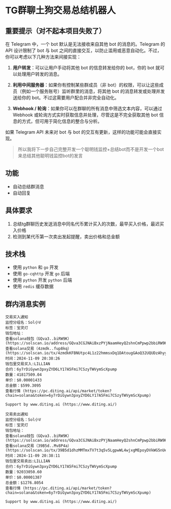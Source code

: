 # TG群聊土狗交易总结机器人

## 重要提示（对不起本项目失败了）

在 Telegram 中，一个 bot 默认是无法接收来自其他 bot 的消息的。Telegram 的 API 设计限制了 bot 与 bot 之间的直接交互，以防止滥用或恶意自动化。不过，你可以考虑以下几种方法来间接实现：

1. **用户转发**：可以让用户手动将其他 bot 的信息转发给你的 bot，你的 bot 就可以处理用户转发的消息。

2. **利用中间服务器**：如果你有控制某些群成员（非 bot）的权限，可以让这些成员（例如一个服务账号）监听群里的消息，将其他 bot 的消息转发或处理并发送给你的 bot。不过这需要用户配合并非完全自动化。

3. **Webhook / 轮询**：如果你可以在群聊的所有消息中筛选文本内容，可以通过 Webhook 或轮询方式实时获取信息并处理，尽管这是不完全获取其他 bot 信息的方式，但可用于简化信息的整合与分析。

如果 Telegram API 未来对 bot 与 bot 的交互有更新，这样的功能可能会直接实现。

> 所以我将下一步自己完整开发一个聪明钱监控+总结bot而不是开发一个bot来总结其他聪明钱监控bot的发言

## 功能

- 自动总结群消息
- 自动回复

## 具体要求

1. 总结tg群聊历史发送消息中同名代币累计买入的次数，最早买入价格，最迟买入价格
2. 检测到某代币第一次卖出发起提醒，卖出价格和总金额

## 技术栈

- 使用 `python` 和 `go` 开发
- 使用 `go-cqhttp` 开发 `go` 后端
- 使用 `python` 开发 `python` 后端
- 使用 `redis` 缓存数据

## 群内消息实例

```
交易买入通知
监控分组名：Sol小V
标签：宝灵灯
钱包地址：
查看solana钱包（GQva3..biRW9K） (https://solscan.io/address/GQva3CGJNAiBxzPYjNaamHeyQ2shnCmPpwp2bbiRW9K)
查看solana交易（4zmdk..fup8kq） (https://solscan.io/tx/4zmdkKFBNUtpc4L1z22hmmsxDq1DAtougGAoQ32UQUDzAhyyGELsrstauSdmZVBbevjLvxjVXet15xoi4rfup8kq)
时间：2024-11-09 20:38:26
钱包里交易买入:LILLIAN
合约：6y7rDiGywn3pxyZYD6LY17A5Fmi7CSzyTWVymScXpump
数量：41817509.04
单价：$0.00001433
总金额：$599.3095
查看行情 (https://pc.diting.ai/api/market/token?chain=solana&token=6y7rDiGywn3pxyZYD6LY17A5Fmi7CSzyTWVymScXpump)

Support by www.diting.ai (https://www.diting.ai/)

交易卖出通知
监控分组名：Sol小V
标签：宝灵灯
钱包地址：
查看solana钱包（GQva3..biRW9K） (https://solscan.io/address/GQva3CGJNAiBxzPYjNaamHeyQ2shnCmPpwp2bbiRW9K)
查看solana交易（39B5d..Mv8P4a） (https://solscan.io/tx/39B5d1dhzMMTmxTV7t3q5v5LgpwWL4wjxgMEpoyDVkWG5nUehkTc8ZUGrhmMr7GoprwgBJcvyXUr4awVDvMv8P4a)
时间：2024-11-09 20:38:11
钱包里交易卖出:LILLIAN
合约：6y7rDiGywn3pxyZYD6LY17A5Fmi7CSzyTWVymScXpump
数量：92033050.60
单价：$0.00001387
总金额：$1276.8054
查看行情 (https://pc.diting.ai/api/market/token?chain=solana&token=6y7rDiGywn3pxyZYD6LY17A5Fmi7CSzyTWVymScXpump)

Support by www.diting.ai (https://www.diting.ai/)
```

